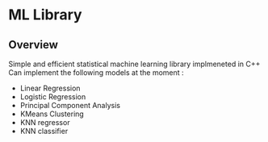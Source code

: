 # ML Library

## Overview
Simple and efficient statistical machine learning library implmeneted in C++
Can implement the following models at the moment : 
- Linear Regression
- Logistic Regression
- Principal Component Analysis
- KMeans Clustering
- KNN regressor
- KNN classifier

